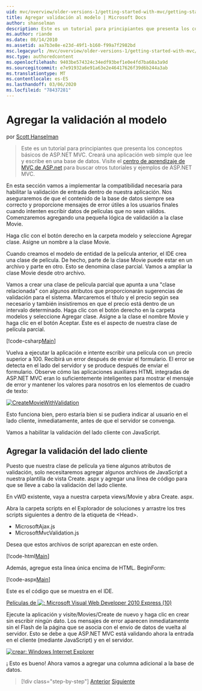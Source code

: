 ```yaml
---
uid: mvc/overview/older-versions-1/getting-started-with-mvc/getting-started-with-mvc-part7
title: Agregar validación al modelo | Microsoft Docs
author: shanselman
description: Este es un tutorial para principiantes que presenta los conceptos básicos de ASP.NET MVC. Cree una aplicación web simple que lea y escriba en una base de datos.
ms.author: riande
ms.date: 08/14/2010
ms.assetid: aa7b3e8e-e23d-49f1-b160-f99a7f2982bd
msc.legacyurl: /mvc/overview/older-versions-1/getting-started-with-mvc/getting-started-with-mvc-part7
msc.type: authoredcontent
ms.openlocfilehash: 9403be574324c34edf93bef1e0e4fd7ba68a3a9d
ms.sourcegitcommit: e7e91932a6e91a63e2e46417626f39d6b244a3ab
ms.translationtype: MT
ms.contentlocale: es-ES
ms.lasthandoff: 03/06/2020
ms.locfileid: "78437281"
---
```

# <a name="adding-validation-to-the-model"></a>Agregar la validación al modelo

por [Scott Hanselman](https://github.com/shanselman)

> Este es un tutorial para principiantes que presenta los conceptos básicos de ASP.NET MVC. Creará una aplicación web simple que lee y escribe en una base de datos. Visite el [centro de aprendizaje de MVC de ASP.net](../../../index.md) para buscar otros tutoriales y ejemplos de ASP.NET MVC.

En esta sección vamos a implementar la compatibilidad necesaria para habilitar la validación de entrada dentro de nuestra aplicación. Nos aseguraremos de que el contenido de la base de datos siempre sea correcto y proporcione mensajes de error útiles a los usuarios finales cuando intenten escribir datos de películas que no sean válidos. Comenzaremos agregando una pequeña lógica de validación a la clase Movie.

Haga clic con el botón derecho en la carpeta modelo y seleccione Agregar clase. Asigne un nombre a la clase Movie.

Cuando creamos el modelo de entidad de la película anterior, el IDE crea una clase de película. De hecho, parte de la clase Movie puede estar en un archivo y parte en otro. Esto se denomina clase parcial. Vamos a ampliar la clase Movie desde otro archivo.

Vamos a crear una clase de película parcial que apunta a una "clase relacionada" con algunos atributos que proporcionarán sugerencias de validación para el sistema. Marcaremos el título y el precio según sea necesario y también insistiremos en que el precio está dentro de un intervalo determinado. Haga clic con el botón derecho en la carpeta modelos y seleccione Agregar clase. Asigne a la clase el nombre Movie y haga clic en el botón Aceptar. Este es el aspecto de nuestra clase de película parcial.

[!code-csharp[Main](getting-started-with-mvc-part7/samples/sample1.cs)]

Vuelva a ejecutar la aplicación e intente escribir una película con un precio superior a 100. Recibirá un error después de enviar el formulario. El error se detecta en el lado del servidor y se produce después de enviar el formulario. Observe cómo las aplicaciones auxiliares HTML integradas de ASP.NET MVC eran lo suficientemente inteligentes para mostrar el mensaje de error y mantener los valores para nosotros en los elementos de cuadro de texto:

[![CreateMovieWithValidation](getting-started-with-mvc-part7/_static/image2.png)](getting-started-with-mvc-part7/_static/image1.png)

Esto funciona bien, pero estaría bien si se pudiera indicar al usuario en el lado cliente, inmediatamente, antes de que el servidor se convenga.

Vamos a habilitar la validación del lado cliente con JavaScript.

## <a name="adding-client-side-validation"></a>Agregar la validación del lado cliente

Puesto que nuestra clase de película ya tiene algunos atributos de validación, solo necesitaremos agregar algunos archivos de JavaScript a nuestra plantilla de vista Create. aspx y agregar una línea de código para que se lleve a cabo la validación del lado cliente.

En vWD existente, vaya a nuestra carpeta views/Movie y abra Create. aspx.

Abra la carpeta scripts en el Explorador de soluciones y arrastre los tres scripts siguientes a dentro de la etiqueta de &lt;Head&gt;.

- MicrosoftAjax.js
- MicrosoftMvcValidation.js

Desea que estos archivos de script aparezcan en este orden.

[!code-html[Main](getting-started-with-mvc-part7/samples/sample2.html)]

Además, agregue esta línea única encima de HTML. BeginForm:

[!code-aspx[Main](getting-started-with-mvc-part7/samples/sample3.aspx)]

Este es el código que se muestra en el IDE.

[Películas de ![: Microsoft Visual Web Developer 2010 Express (10)](getting-started-with-mvc-part7/_static/image4.png)](getting-started-with-mvc-part7/_static/image3.png)

Ejecute la aplicación y visite/Movies/Create de nuevo y haga clic en crear sin escribir ningún dato. Los mensajes de error aparecen inmediatamente sin el Flash de la página que se asocia con el envío de datos de vuelta al servidor. Esto se debe a que ASP.NET MVC está validando ahora la entrada en el cliente (mediante JavaScript) y en el servidor.

[![crear: Windows Internet Explorer](getting-started-with-mvc-part7/_static/image6.png)](getting-started-with-mvc-part7/_static/image5.png)

¡ Esto es bueno! Ahora vamos a agregar una columna adicional a la base de datos.

> [!div class="step-by-step"]
> [Anterior](getting-started-with-mvc-part6.md)
> [Siguiente](getting-started-with-mvc-part8.md)
